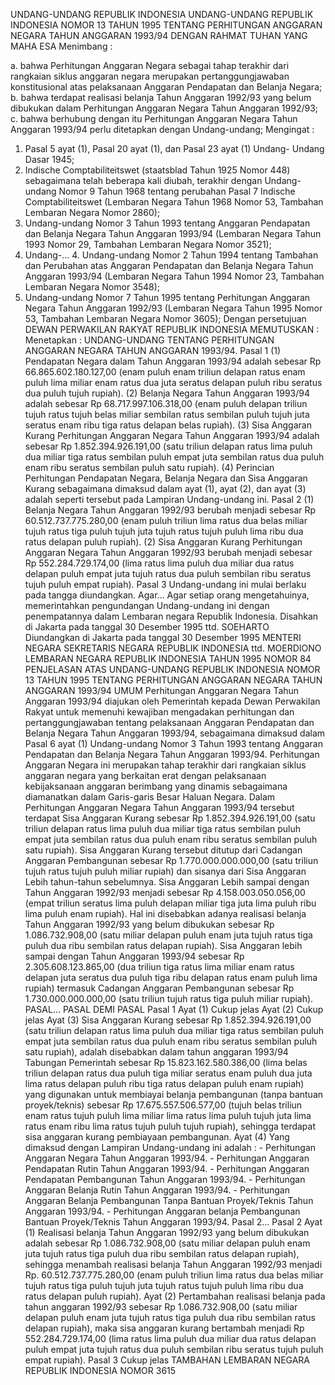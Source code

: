  UNDANG-UNDANG REPUBLIK INDONESIA UNDANG-UNDANG REPUBLIK INDONESIA NOMOR 13 TAHUN 1995 TENTANG PERHITUNGAN ANGGARAN NEGARA TAHUN ANGGARAN 1993/94
DENGAN RAHMAT TUHAN YANG MAHA ESA
Menimbang :

a. bahwa Perhitungan Anggaran Negara sebagai tahap terakhir dari rangkaian siklus anggaran negara merupakan pertanggungjawaban konstitusional atas pelaksanaan Anggaran Pendapatan dan Belanja Negara;
b. bahwa terdapat realisasi belanja Tahun Anggaran 1992/93 yang belum dibukukan dalam Perhitungan Anggaran Negara Tahun Anggaran 1992/93;
c. bahwa berhubung dengan itu Perhitungan Anggaran Negara Tahun Anggaran 1993/94 perlu ditetapkan dengan Undang-undang;
Mengingat :

1. Pasal 5 ayat (1), Pasal 20 ayat (1), dan Pasal 23 ayat (1) Undang- Undang Dasar 1945;
2. Indische Comptabiliteitswet (staatsblad Tahun 1925 Nomor 448) sebagaimana telah beberapa kali diubah, terakhir dengan Undang- undang Nomor 9 Tahun 1968 tentang perubahan Pasal 7 Indische Comptabiliteitswet (Lembaran Negara Tahun 1968 Nomor 53, Tambahan Lembaran Negara Nomor 2860);
3. Undang-undang Nomor 3 Tahun 1993 tentang Anggaran Pendapatan dan Belanja Negara Tahun Anggaran 1993/94 (Lembaran Negara Tahun 1993 Nomor 29, Tambahan Lembaran Negara Nomor 3521);
4. Undang-… 4. Undang-undang Nomor 2 Tahun 1994 tentang Tambahan dan Perubahan atas Anggaran Pendapatan dan Belanja Negara Tahun Anggaran 1993/94 (Lembaran Negara Tahun 1994 Nomor 23, Tambahan Lembaran Negara Nomor 3548);
5. Undang-undang Nomor 7 Tahun 1995 tentang Perhitungan Anggaran Negara Tahun Anggaran 1992/93 (Lembaran Negara Tahun 1995 Nomor 53, Tambahan Lembaran Negara Nomor 3605); Dengan persetujuan DEWAN PERWAKILAN RAKYAT REPUBLIK INDONESIA
MEMUTUSKAN :
 Menetapkan : UNDANG-UNDANG TENTANG PERHITUNGAN ANGGARAN NEGARA TAHUN ANGGARAN 1993/94.
Pasal 1
(1) Pendapatan Negara dalam Tahun Anggaran 1993/94 adalah sebesar Rp 66.865.602.180.127,00 (enam puluh enam triliun delapan ratus enam puluh lima miliar enam ratus dua juta seratus delapan puluh ribu seratus dua puluh tujuh rupiah).
(2) Belanja Negara Tahun Anggaran 1993/94 adalah sebesar Rp 68.717.997.106.318,00 (enam puluh delapan triliun tujuh ratus tujuh belas miliar sembilan ratus sembilan puluh tujuh juta seratus enam ribu tiga ratus delapan belas rupiah).
(3) Sisa Anggaran Kurang Perhitungan Anggaran Negara Tahun Anggaran 1993/94 adalah sebesar Rp 1.852.394.926.191,00 (satu triliun delapan ratus lima puluh dua miliar tiga ratus sembilan puluh empat juta sembilan ratus dua puluh enam ribu seratus sembilan puluh satu rupiah).
(4) Perincian Perhitungan Pendapatan Negara, Belanja Negara dan Sisa Anggaran Kurang sebagaimana dimaksud dalam ayat (1), ayat (2), dan ayat (3) adalah seperti tersebut pada Lampiran Undang-undang ini.
Pasal 2
(1) Belanja Negara Tahun Anggaran 1992/93 berubah menjadi sebesar Rp 60.512.737.775.280,00 (enam puluh triliun lima ratus dua belas miliar tujuh ratus tiga puluh tujuh juta tujuh ratus tujuh puluh lima ribu dua ratus delapan puluh rupiah).
(2) Sisa Anggaran Kurang Perhitungan Anggaran Negara Tahun Anggaran 1992/93 berubah menjadi sebesar Rp 552.284.729.174,00 (lima ratus lima puluh dua miliar dua ratus delapan puluh empat juta tujuh ratus dua puluh sembilan ribu seratus tujuh puluh empat rupiah).
Pasal 3
Undang-undang ini mulai berlaku pada tangga diundangkan. Agar…
Agar setiap orang mengetahuinya, memerintahkan pengundangan Undang-undang ini dengan penempatannya dalam Lembaran negara Republik Indonesia. Disahkan di Jakarta pada tanggal 30 Desember 1995 ttd. SOEHARTO Diundangkan di Jakarta pada tanggal 30 Desember 1995 MENTERI NEGARA SEKRETARIS NEGARA REPUBLIK INDONESIA ttd. MOERDIONO LEMBARAN NEGARA REPUBLIK INDONESIA TAHUN 1995 NOMOR 84 PENJELASAN ATAS UNDANG-UNDANG REPUBLIK INDONESIA NOMOR 13 TAHUN 1995 TENTANG PERHITUNGAN ANGGARAN NEGARA TAHUN ANGGARAN 1993/94 UMUM Perhitungan Anggaran Negara Tahun Anggaran 1993/94 diajukan oleh Pemerintah kepada Dewan Perwakilan Rakyat untuk memenuhi kewajiban mengadakan perhitungan dan pertanggungjawaban tentang pelaksanaan Anggaran Pendapatan dan Belanja Negara Tahun Anggaran 1993/94, sebagaimana dimaksud dalam Pasal 6 ayat (1) Undang-undang Nomor 3 Tahun 1993 tentang Anggaran Pendapatan dan Belanja Negara Tahun Anggaran 1993/94. Perhitungan Anggaran Negara ini merupakan tahap terakhir dari rangkaian siklus anggaran negara yang berkaitan erat dengan pelaksanaan kebijaksanaan anggaran berimbang yang dinamis sebagaimana diamanatkan dalam Garis-garis Besar Haluan Negara. Dalam Perhitungan Anggaran Negara Tahun Anggaran 1993/94 tersebut terdapat Sisa Anggaran Kurang sebesar Rp 1.852.394.926.191,00 (satu triliun delapan ratus lima puluh dua miliar tiga ratus sembilan puluh empat juta sembilan ratus dua puluh enam ribu seratus sembilan puluh satu rupiah). Sisa Anggaran Kurang tersebut ditutup dari Cadangan Anggaran Pembangunan sebesar Rp 1.770.000.000.000,00 (satu triliun tujuh ratus tujuh puluh miliar rupiah) dan sisanya dari Sisa Anggaran Lebih tahun-tahun sebelumnya. Sisa Anggaran Lebih sampai dengan Tahun Anggaran 1992/93 menjadi sebesar Rp 4.158.003.050.056,00 (empat triliun seratus lima puluh delapan miliar tiga juta lima puluh ribu lima puluh enam rupiah). Hal ini disebabkan adanya realisasi belanja Tahun Anggaran 1992/93 yang belum dibukukan sebesar Rp 1.086.732.908,00 (satu miliar delapan puluh enam juta tujuh ratus tiga puluh dua ribu sembilan ratus delapan rupiah). Sisa Anggaran lebih sampai dengan Tahun Anggaran 1993/94 sebesar Rp 2.305.608.123.865,00 (dua triliun tiga ratus lima miliar enam ratus delapan juta seratus dua puluh tiga ribu delapan ratus enam puluh lima rupiah) termasuk Cadangan Anggaran Pembangunan sebesar Rp 1.730.000.000.000,00 (satu triliun tujuh ratus tiga puluh miliar rupiah). PASAL… PASAL DEMI PASAL
Pasal 1
Ayat (1) Cukup jelas Ayat (2) Cukup jelas Ayat (3) Sisa Anggaran Kurang sebesar Rp 1.852.394.926.191,00 (satu triliun delapan ratus lima puluh dua miliar tiga ratus sembilan puluh empat juta sembilan ratus dua puluh enam ribu seratus sembilan puluh satu rupiah), adalah disebabkan dalam tahun anggaran 1993/94 Tabungan Pemerintah sebesar Rp 15.823.162.580.386,00 (lima belas triliun delapan ratus dua puluh tiga miliar seratus enam puluh dua juta lima ratus delapan puluh ribu tiga ratus delapan puluh enam rupiah) yang digunakan untuk membiayai belanja pembangunan (tanpa bantuan proyek/teknis) sebesar Rp 17.675.557.506.577,00 (tujuh belas triliun enam ratus tujuh puluh lima miliar lima ratus lima puluh tujuh juta lima ratus enam ribu lima ratus tujuh puluh tujuh rupiah), sehingga terdapat sisa anggaran kurang pembiayaan pembangunan. Ayat (4) Yang dimaksud dengan Lampiran Undang-undang ini adalah : - Perhitungan Anggaran Negara Tahun Anggaran 1993/94. - Perhitungan Anggaran Pendapatan Rutin Tahun Anggaran 1993/94. - Perhitungan Anggaran Pendapatan Pembangunan Tahun Anggaran 1993/94. - Perhitungan Anggaran Belanja Rutin Tahun Anggaran 1993/94. - Perhitungan Anggaran Belanja Pembangunan Tanpa Bantuan Proyek/Teknis Tahun Anggaran 1993/94. - Perhitungan Anggaran belanja Pembangunan Bantuan Proyek/Teknis Tahun Anggaran 1993/94. Pasal 2…
Pasal 2
Ayat (1) Realisasi belanja Tahun Anggaran 1992/93 yang belum dibukukan adalah sebesar Rp 1.086.732.908,00 (satu miliar delapan puluh enam juta tujuh ratus tiga puluh dua ribu sembilan ratus delapan rupiah), sehingga menambah realisasi belanja Tahun Anggaran 1992/93 menjadi Rp.
60.512.737.775.280,00 (enam puluh triliun lima ratus dua belas miliar tujuh ratus tiga puluh tujuh juta tujuh ratus tujuh puluh lima ribu dua ratus delapan puluh rupiah). Ayat (2) Pertambahan realisasi belanja pada tahun anggaran 1992/93 sebesar Rp 1.086.732.908,00 (satu miliar delapan puluh enam juta tujuh ratus tiga puluh dua ribu sembilan ratus delapan rupiah), maka sisa anggaran kurang bertambah menjadi Rp 552.284.729.174,00 (lima ratus lima puluh dua miliar dua ratus delapan puluh empat juta tujuh ratus dua puluh sembilan ribu seratus tujuh puluh empat rupiah).
Pasal 3
Cukup jelas TAMBAHAN LEMBARAN NEGARA REPUBLIK INDONESIA NOMOR 3615